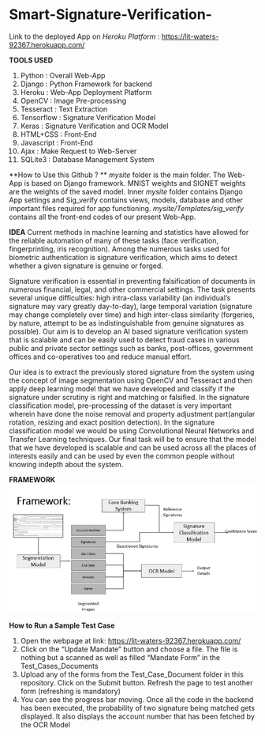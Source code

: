 # Smart-Signature-Verification-

Link to the deployed App on *Heroku Platform* : https://lit-waters-92367.herokuapp.com/

**TOOLS USED**
1. Python : Overall Web-App
2. Django : Python Framework for backend
3. Heroku : Web-App Deployment Platform
4. OpenCV : Image Pre-processing
5. Tesseract : Text Extraction 
6. Tensorflow : Signature Verification Model
7. Keras : Signature Verification and OCR Model
8. HTML+CSS : Front-End
9. Javascript : Front-End
10. Ajax : Make Request to Web-Server
11. SQLite3 : Database Management System

**How to Use this Github ? **
*mysite* folder is the main folder. The Web-App is based on Django framework. MNIST weights and SIGNET weights are the weights of the saved model. Inner *mysite* folder contains Django App settings and Sig_verify contains views, models, database and other important files required for app functioning. *mysite/Templates/sig_verify* contains all the front-end codes of our present Web-App.

**IDEA**
Current methods in machine learning and statistics have allowed for the reliable automation of many of these tasks (face verification, fingerprinting, iris recognition). Among the numerous tasks used for biometric authentication is signature verification, which aims to detect whether a given signature is genuine or forged.

Signature verification is essential in preventing falsification of documents in numerous financial, legal, and other commercial settings. The task presents several unique difficulties: high intra-class variability (an individual’s signature may vary greatly day-to-day), large temporal variation (signature may change completely over time) and high inter-class similarity (forgeries, by nature, attempt to be as indistinguishable from genuine signatures as possible). Our aim is to develop an AI based signature verification system that is scalable and can be easily used to detect fraud cases in various public and private sector settings such as banks, post-offices, government offices and co-operatives too and reduce manual effort.

Our idea is to extract the previously stored signature from the system using the concept of image segmentation using OpenCV and Tesseract and then apply deep learning model that we have developed and classify if the signature under scrutiny is right and matching or falsified. In the signature classification model, pre-processing of the dataset is very important wherein have done the noise removal and property adjustment part(angular rotation, resizing and exact position detection). In the signature classification model we would be using Convolutional Neural Networks and Transfer Learning techniques. Our final task will be to ensure that the model that we have developed is scalable and can be used across all the places of interests easily and can be used by even the common people without knowing indepth about the system.

**FRAMEWORK**
![Alt text](Framework1.JPG?raw=true "Complete Web-App Flow")

**How to Run a Sample Test Case**
1.	Open the webpage at link:  https://lit-waters-92367.herokuapp.com/
2.  Click on the “Update Mandate” button and choose a file. The file is nothing but a scanned as well as filled “Mandate Form” in the       Test_Cases_Documents
3.  Upload any of the forms from the Test_Case_Document folder in this repository. Click on the Submit button. Refresh the page to test     another form (refreshing is mandatory)
4.  You can see the progress bar moving. Once all the code in the backend has been executed, the probability of two signature being         matched gets displayed. It also displays the account number that has been fetched by the OCR Model



